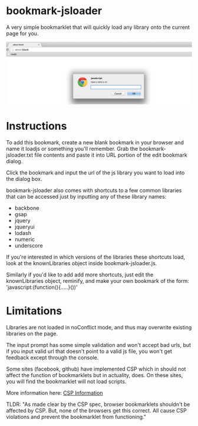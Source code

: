 bookmark-jsloader
=================

A very simple bookmarklet that will quickly load any library onto the current page for you.

![Bookmarklet image](./img/screen.png "bookmark-jsloader image")

Instructions
============

To add this bookmark, create a new blank bookmark in your browser and name it loadjs or something you'll remember. Grab the bookmark-jsloader.txt file contents and paste it into URL portion of the edit bookmark dialog.

Click the bookmark and input the url of the js library you want to load into the dialog box.

bookmark-jsloader also comes with shortcuts to a few common libraries that can be accessed just by inputting any of these library names:
* backbone
* gsap
* jquery
* jqueryui
* lodash
* numeric
* underscore

If you're interested in which versions of the libraries these shortcuts load, look at the knownLibraries object inside bookmark-jsloader.js.

Similarly if you'd like to add add more shortcuts, just edit the knownLibraries object, reminify, and make your own bookmark of the form: 'javascript:(function(){.....}())'

Limitations
===========

Libraries are not loaded in noConflict mode, and thus may overwrite existing libraries on the page.

The input prompt has some simple validation and won't accept bad urls, but if you input valid url that doesn't point to a valid js file, you won't get feedback except through the console.

Some sites (facebook, github) have implemented CSP which in should not affect the function of bookmarklets but in actuality, does. On these sites, you will find the bookmarklet will not load scripts.

More information here: <a href="https://github.com/blog/1477-content-security-policy">CSP Information</a>

TLDR: "As made clear by the CSP spec, browser bookmarklets shouldn't be affected by CSP. But, none of the browsers get this correct. All cause CSP violations and prevent the bookmarklet from functioning."
